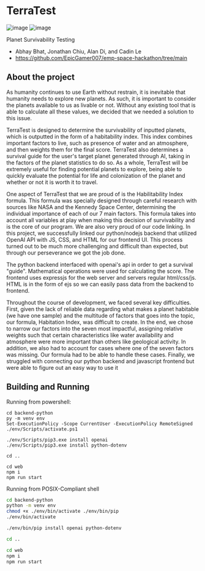 # TerraTest
![image](https://github.com/user-attachments/assets/2e5e15ca-a88a-4672-a89a-aa344bf69a84)
![image](https://github.com/user-attachments/assets/235cce72-a8fa-42f9-975b-2d8e2767a694)

Planet Survivability Testing

- Abhay Bhat, Jonathan Chiu, Alan Di, and Cadin Le
- https://github.com/EpicGamer007/emp-space-hackathon/tree/main

## About the project
As humanity continues to use Earth without restrain, it is inevitable that humanity needs to explore new planets. As such, it is important to consider the planets available to us as livable or not. Without any existing tool that is able to calculate all these values, we decided that we needed a solution to this issue.

TerraTest is designed to determine the survivability of inputted planets, which is outputted in the form of a habitability index. This index combines important factors to live, such as presence of water and an atmosphere, and then weights them for the final score. TerraTest also determines a survival guide for the user's target planet generated through AI, taking in the factors of the planet statistics to do so. As a whole, TerraTest will be extremely useful for finding potential planets to explore, being able to quickly evaluate the potential for life and colonization of the planet and whether or not it is worth it to travel.

One aspect of TerraTest that we are proud of is the Habilitability Index formula. This formula was specially designed through careful research with sources like NASA and the Kennedy Space Center, determining the individual importance of each of our 7 main factors. This formula takes into account all variables at play when making this decision of survivability and is the core of our program. We are also very proud of our code linking. In this project, we successfully linked our python/nodejs backend that utilized OpenAI API with JS, CSS, and HTML for our frontend UI. This process turned out to be much more challenging and difficult than expected, but through our perseverance we got the job done.

The python backend interfaced with openai's api in order to get a survival "guide". Mathematical operations were used for calculating the score. The frontend uses expressjs for the web server and servers regular html/css/js. HTML is in the form of ejs so we can easily pass data from the backend to frontend.

Throughout the course of development, we faced several key difficulties. First, given the lack of reliable data regarding what makes a planet habitable (we have one sample) and the multitude of factors that goes into the topic, our formula, Habitation Index, was difficult to create. In the end, we chose to narrow our factors into the seven most impactful, assigning relative weights such that certain characteristics like water availability and atmosphere were more important than others like geological activity. In addition, we also had to account for cases where one of the seven factors was missing. Our formula had to be able to handle these cases. Finally, we struggled with connecting our python backend and javascript frontend but were able to figure out an easy way to use it

## Building and Running

Running from powershell:
```pwsh
cd backend-python
py -m venv env
Set-ExecutionPolicy -Scope CurrentUser -ExecutionPolicy RemoteSigned
./env/Scripts/activate.ps1

./env/Scripts/pip3.exe install openai
./env/Scripts/pip3.exe install python-dotenv

cd ..

cd web
npm i
npm run start
```

Running from POSIX-Compliant shell
```bash
cd backend-python
python -m venv env
chmod +x ./env/bin/activate ./env/bin/pip
./env/bin/activate

./env/bin/pip install openai python-dotenv

cd ..

cd web
npm i
npm run start
```
